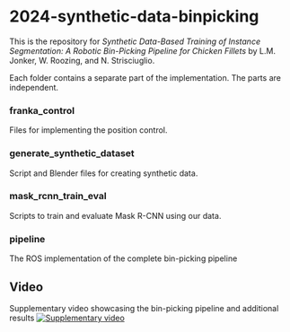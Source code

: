 # 2024-synthetic-data-binpicking
This is the repository for _Synthetic Data-Based Training of Instance Segmentation: A Robotic
Bin-Picking Pipeline for Chicken Fillets_ by L.M. Jonker, W. Roozing, and N. Strisciuglio.

Each folder contains a separate part of the implementation. The parts are independent.

### franka_control 
Files for implementing the position control.

### generate_synthetic_dataset
Script and Blender files for creating synthetic data.

### mask_rcnn_train_eval
Scripts to train and evaluate Mask R-CNN using our data.

### pipeline
The ROS implementation of the complete bin-picking pipeline

## Video
Supplementary video showcasing the bin-picking pipeline and additional results
[![Supplementary video](https://img.youtube.com/vi/pvs2cBxpco0/1.jpg)](https://www.youtube.com/watch?v=pvs2cBxpco0)
